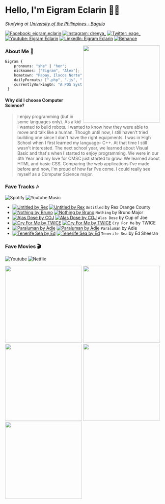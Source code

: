 # Hello, I'm Eigram Eclarin 👋🏻

*Studying at [University of the Philippines - Baguio](https://web.upb.edu.ph)* 

[![Facebook: eigram.eclarin](https://img.shields.io/badge/Facebook-1877F2?style=for-the-badge&logo=facebook&logoColor=white)](https://facebook.com/eigram.eclarin)
[![Instagram: dreeya_](https://img.shields.io/badge/Instagram-E4405F?style=for-the-badge&logo=instagram&logoColor=white)](https://instagram.com/dreeya_)
[![Twitter: eage_](https://img.shields.io/badge/Twitter-1DA1F2?style=for-the-badge&logo=twitter&logoColor=white)](https://twitter.com/eage_)
[![Youtube: Eigram Eclarin](https://img.shields.io/badge/Youtube-FF0000?style=for-the-badge&logo=youtube&logoColor=white)](https://www.youtube.com/channel/UC8nm1Hw7z-a7vb6iJtQ4Ghw)
[![LinkedIn: Eigram Eclarin](https://img.shields.io/badge/linkedin-%230077B5.svg?style=for-the-badge&logo=linkedin&logoColor=white)](https://www.linkedin.com/in/eigrameclarin/)
[![Behance](https://img.shields.io/badge/Behance-1769ff?style=for-the-badge&logo=behance&logoColor=white)](behance.net/eigrameclarin)

<img src="https://i.im.ge/2021/09/18/TPDFqG.png](https://ibb.co/18wc00X)" align="right" height="250px">

### About Me 📝
```css
Eigram {
    pronouns: "she" | "her";
    nicknames: ["Eigram", "Alex"];
    hometown: "Paoay, Ilocos Norte";
    dailyFormats: [".php", ".js", ".html", ".css", ".sql", ".java", ".psd", ".ai", ".prproj"];
    currentlyWorkingOn: "A POS System";
 }
```
#### Why did I choose Computer Science?
> I enjoy programming (but in some languages only). As a kid I wanted to build robots. I wanted to know how they were able to move and talk like a human. Though until now, I still haven't tried building one since I don't have the right equipments. I was in High School when I first learned my language– C++. At that time I still wasn't interested. The next school year, we learned about Visual Basic and that's when I started to enjoy programming. We were in our 4th Year and my love for CMSC just started to grow. We learned about HTML and basic CSS. Comparing the web applications I've made before and now, I'm proud of how far I've come. I could really see myself as a Computer Science major.

### Fave Tracks 🎶

![Spotify](https://img.shields.io/badge/Spotify-1ED760?&style=flat&logo=spotify&logoColor=white)
![Youtube Music](https://img.shields.io/badge/YouTube_Music-FF0000?style=flat&logo=youtube-music&logoColor=white)

* [![Untitled by Rex](https://upload.wikimedia.org/wikipedia/commons/thumb/1/19/Spotify_logo_without_text.svg/15px-Spotify_logo_without_text.svg.png)](https://open.spotify.com/album/6QN8oDUg0dJ8pguyXEO1ZE) [![Untitled by Rex](https://upload.wikimedia.org/wikipedia/commons/thumb/a/a0/YouTube_social_red_circle_%282017%29.svg/16px-YouTube_social_red_circle_%282017%29.svg.png)](https://music.youtube.com/watch?v=kxDSoFGGDuo&feature=share) `Untitled` by Rex Orange County
* [![Nothing by Bruno](https://upload.wikimedia.org/wikipedia/commons/thumb/1/19/Spotify_logo_without_text.svg/15px-Spotify_logo_without_text.svg.png)](https://open.spotify.com/album/6vxh3eBU46aqiwersrZ090) [![Nothing by Bruno](https://upload.wikimedia.org/wikipedia/commons/thumb/a/a0/YouTube_social_red_circle_%282017%29.svg/16px-YouTube_social_red_circle_%282017%29.svg.png)](https://music.youtube.com/watch?v=_sL1zwMFE1I&feature=share) `Nothing` by Bruno Major
* [![Alas Dose by COJ](https://upload.wikimedia.org/wikipedia/commons/thumb/1/19/Spotify_logo_without_text.svg/15px-Spotify_logo_without_text.svg.png)](https://open.spotify.com/track/2QU6SlYOcNGhXNUC6dcwSN?si=862296c1f189425c) [![Alas Dose by COJ](https://upload.wikimedia.org/wikipedia/commons/thumb/a/a0/YouTube_social_red_circle_%282017%29.svg/16px-YouTube_social_red_circle_%282017%29.svg.png)](https://music.youtube.com/watch?v=RWS6xoFxv-A&feature=share) `Alas Dose` by Cup of Joe
* [![Cry For Me by TWICE](https://upload.wikimedia.org/wikipedia/commons/thumb/1/19/Spotify_logo_without_text.svg/15px-Spotify_logo_without_text.svg.png)](https://open.spotify.com/track/2xtP8RNbo2BEMzLX7tK7aq?si=a8ce299473d748b0) [![Cry For Me by TWICE](https://upload.wikimedia.org/wikipedia/commons/thumb/a/a0/YouTube_social_red_circle_%282017%29.svg/16px-YouTube_social_red_circle_%282017%29.svg.png)](https://music.youtube.com/watch?v=y0nVpR8DO7I&feature=share) `Cry For Me` by TWICE
* [![Paraluman by Adie](https://upload.wikimedia.org/wikipedia/commons/thumb/1/19/Spotify_logo_without_text.svg/15px-Spotify_logo_without_text.svg.png)](https://open.spotify.com/track/5Hm2MJQ4ECvQmH5QWCMQrR?si=6f177d80eb1a4605) [![Paraluman by Adie](https://upload.wikimedia.org/wikipedia/commons/thumb/a/a0/YouTube_social_red_circle_%282017%29.svg/16px-YouTube_social_red_circle_%282017%29.svg.png)](https://music.youtube.com/watch?v=pbh62iKeYvs&feature=share) `Paraluman` by Adie
* [![Tenerife Sea by Ed](https://upload.wikimedia.org/wikipedia/commons/thumb/1/19/Spotify_logo_without_text.svg/15px-Spotify_logo_without_text.svg.png)](https://open.spotify.com/track/1HbcclMpw0q2WDWpdGCKdS?si=2ffd0accfc1141b5) [![Tenerife Sea by Ed](https://upload.wikimedia.org/wikipedia/commons/thumb/a/a0/YouTube_social_red_circle_%282017%29.svg/16px-YouTube_social_red_circle_%282017%29.svg.png)](https://music.youtube.com/watch?v=4rg6puSP9ks&feature=share) `Tenerife Sea` by Ed Sheeran

### Fave Movies 🎬

![Youtube](https://img.shields.io/badge/YouTube-FF0000?style=flat&logo=youtube&logoColor=white)
![Netflix](https://img.shields.io/badge/Netflix-E50914?style=flat&logo=netflix&logoColor=white)

<div>
    <a href="https://boxd.it/948A"><img src="https://i.pinimg.com/originals/01/75/76/017576d9ef1d839e29c12224dd39687b.jpg" height="250px"></a>
    <a href="https://boxd.it/htya"><img src="https://upload.wikimedia.org/wikipedia/en/3/36/Changing_Partners_%28film%29.jpg" height="250px"></a>
    <a href="https://boxd.it/2aZm"><img src="https://m.media-amazon.com/images/M/MV5BYzVmYzVkMmUtOGRhMi00MTNmLThlMmUtZTljYjlkMjNkMjJkXkEyXkFqcGdeQXVyNDk3NzU2MTQ@._V1_.jpg" height="250px"></a>
    <a href="https://boxd.it/cUqs"><img src="https://m.media-amazon.com/images/M/MV5BNGYyNmI3M2YtNzYzZS00OTViLTkxYjAtZDIyZmE1Y2U1ZmQ2XkEyXkFqcGdeQXVyMTA4NjE0NjEy._V1_.jpg" height="250px"></a>
    <a href="https://boxd.it/1XPy"><img src="https://m.media-amazon.com/images/M/MV5BNWFhZTc4NDEtNDA0MS00NmFiLWFlNzUtMDM0NTExNjc3NzZhXkEyXkFqcGdeQXVyMzI0NDc4ODY@._V1_FMjpg_UX1000_.jpg" height="250px"></a>
</div>
